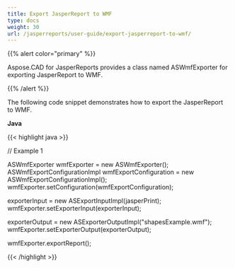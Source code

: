 ```yaml
---
title: Export JasperReport to WMF
type: docs
weight: 30
url: /jasperreports/user-guide/export-jasperreport-to-wmf/
---
```


{{% alert color="primary" %}}

Aspose.CAD for JasperReports provides a class named ASWmfExporter for exporting JasperReport to WMF.

{{% /alert %}}

The following code snippet demonstrates how to export the JasperReport to WMF.

**Java**

{{< highlight java >}}

// Example 1

ASWmfExporter wmfExporter = new ASWmfExporter();
ASWmfExportConfigurationImpl wmfExportConfiguration = new ASWmfExportConfigurationImpl();
wmfExporter.setConfiguration(wmfExportConfiguration);

exporterInput = new ASExportInputImpl(jasperPrint);
wmfExporter.setExporterInput(exporterInput);

exporterOutput = new ASExporterOutputImpl("shapesExample.wmf");
wmfExporter.setExporterOutput(exporterOutput);

wmfExporter.exportReport();

{{< /highlight >}}
